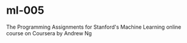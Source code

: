 ml-005
======

The Programming Assignments for Stanford's Machine Learning online course on Coursera by Andrew Ng
